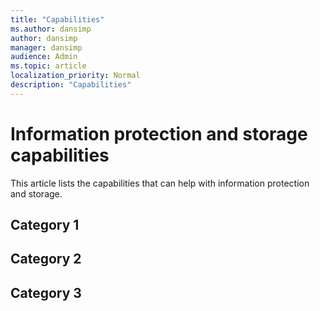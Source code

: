 ```yaml
---
title: "Capabilities"
ms.author: dansimp
author: dansimp
manager: dansimp
audience: Admin
ms.topic: article
localization_priority: Normal
description: "Capabilities"
---
```


# Information protection and storage capabilities
This article lists the capabilities that can help with information protection and storage.

## Category 1


## Category 2


## Category 3



